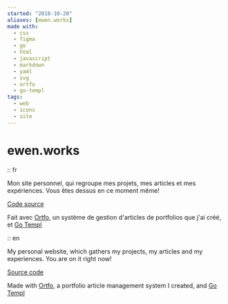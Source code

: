 ```yaml
---
started: "2018-10-20"
aliases: [ewen.works]
made with:
  - css
  - figma
  - go
  - html
  - javascript
  - markdown
  - yaml
  - svg
  - ortfo
  - go-templ
tags:
  - web
  - icons
  - site
---
```


# ewen.works

:: fr

Mon site personnel, qui regroupe mes projets, mes articles et mes expériences. Vous êtes dessus en ce moment même!

[Code source](https://github.com/ewen-lbh/portfolio)

Fait avec [Ortfo](/ortfo), un système de gestion d'articles de portfolios que j'ai créé, et [Go Templ](/using/go-templ)

:: en

My personal website, which gathers my projects, my articles and my experiences. You are on it right now!

[Source code](https://github.com/ewen-lbh/portfolio)

Made with [Ortfo](/ortfo), a portfolio article management system I created, and [Go Templ](/using/go-templ)
